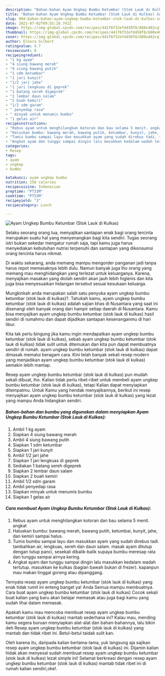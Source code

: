 ```yaml
---
description: "Bahan-bahan Ayam Ungkep Bumbu Ketumbar (Stok Lauk di Kulkas) Sederhana Untuk Jualan"
title: "Bahan-bahan Ayam Ungkep Bumbu Ketumbar (Stok Lauk di Kulkas) Sederhana Untuk Jualan"
slug: 904-bahan-bahan-ayam-ungkep-bumbu-ketumbar-stok-lauk-di-kulkas-sederhana-untuk-jualan
date: 2021-07-02T09:55:28.742Z
image: https://img-global.cpcdn.com/recipes/441f6f32efd450f8/680x482cq70/ayam-ungkep-bumbu-ketumbar-stok-lauk-di-kulkas-foto-resep-utama.jpg
thumbnail: https://img-global.cpcdn.com/recipes/441f6f32efd450f8/680x482cq70/ayam-ungkep-bumbu-ketumbar-stok-lauk-di-kulkas-foto-resep-utama.jpg
cover: https://img-global.cpcdn.com/recipes/441f6f32efd450f8/680x482cq70/ayam-ungkep-bumbu-ketumbar-stok-lauk-di-kulkas-foto-resep-utama.jpg
author: Elnora Gilbert
ratingvalue: 4.7
reviewcount: 8
recipeingredient:
- "1 kg ayam"
- "4 siung bawang merah"
- "4 siung bawang putih"
- "1 sdm ketumbar"
- "1 jari kunyit"
- "1/2 jari jahe"
- "1 jari lengkuas di geprek"
- "1 batang sereh digeprek"
- "2 lembar daun salam"
- "2 buah kemiri"
- "1/2 sdm garam"
- " penyedap rasa"
- " minyak untuk menumis bumbu"
- "1 gelas air"
recipeinstructions:
- "Rebus ayam untuk menghilangkan kotoran dan bau selama 5 menit. angkat"
- "Haluskan bumbu: bawang merah, bawang putih, ketumbar, kunyit, jahe, dan kemiri sampai halus."
- "Tumis bumbu sampai layu dan masukkan ayam yang sudah direbus tadi. tambahkan air, lengkuas, sereh dan daun salam. masak ayam ditutup dengan tutup panci, sesekali dibalik-balik supaya bumbu meresap rata dan tunggu sampai airnya kering."
- "Angkat ayam dan tunggu sampai dingin lalu masukkan kedalam wadah tertutup. masukkan ke kulkas (bagian bawah bukan di frezer). kapanpun mau makan tinggal goreng atau dipanggang."
categories:
- Resep
tags:
- ayam
- ungkep
- bumbu

katakunci: ayam ungkep bumbu 
nutrition: 258 calories
recipecuisine: Indonesian
preptime: "PT33M"
cooktime: "PT53M"
recipeyield: "3"
recipecategory: Lunch

---
```



![Ayam Ungkep Bumbu Ketumbar (Stok Lauk di Kulkas)](https://img-global.cpcdn.com/recipes/441f6f32efd450f8/680x482cq70/ayam-ungkep-bumbu-ketumbar-stok-lauk-di-kulkas-foto-resep-utama.jpg)

Selaku seorang orang tua, menyajikan santapan enak bagi orang tercinta merupakan suatu hal yang menyenangkan bagi kita sendiri. Tugas seorang istri bukan sekedar mengatur rumah saja, tapi kamu juga harus menyediakan kebutuhan nutrisi terpenuhi dan santapan yang dikonsumsi orang tercinta harus nikmat.

Di waktu  sekarang, anda memang mampu mengorder panganan jadi tanpa harus repot memasaknya lebih dulu. Namun banyak juga lho orang yang memang mau menghidangkan yang terlezat untuk keluarganya. Karena, menyajikan masakan yang diolah sendiri akan jauh lebih higienis dan kita juga bisa menyesuaikan hidangan tersebut sesuai kesukaan keluarga. 



Mungkinkah anda merupakan salah satu penyuka ayam ungkep bumbu ketumbar (stok lauk di kulkas)?. Tahukah kamu, ayam ungkep bumbu ketumbar (stok lauk di kulkas) adalah sajian khas di Nusantara yang saat ini disenangi oleh banyak orang dari hampir setiap daerah di Nusantara. Kamu bisa menyajikan ayam ungkep bumbu ketumbar (stok lauk di kulkas) hasil sendiri di rumahmu dan dapat dijadikan santapan kesenanganmu di hari libur.

Kita tak perlu bingung jika kamu ingin mendapatkan ayam ungkep bumbu ketumbar (stok lauk di kulkas), sebab ayam ungkep bumbu ketumbar (stok lauk di kulkas) tidak sulit untuk ditemukan dan kita pun dapat membuatnya sendiri di rumah. ayam ungkep bumbu ketumbar (stok lauk di kulkas) dapat dimasak memalui beragam cara. Kini telah banyak sekali resep modern yang menjadikan ayam ungkep bumbu ketumbar (stok lauk di kulkas) semakin lebih mantap.

Resep ayam ungkep bumbu ketumbar (stok lauk di kulkas) pun mudah sekali dibuat, lho. Kalian tidak perlu ribet-ribet untuk membeli ayam ungkep bumbu ketumbar (stok lauk di kulkas), tetapi Kalian dapat menyiapkan ditempatmu. Untuk Kamu yang hendak menyajikannya, berikut ini resep menyajikan ayam ungkep bumbu ketumbar (stok lauk di kulkas) yang lezat yang mampu Anda hidangkan sendiri.

<!--inarticleads1-->

##### Bahan-bahan dan bumbu yang digunakan dalam menyiapkan Ayam Ungkep Bumbu Ketumbar (Stok Lauk di Kulkas):

1. Ambil 1 kg ayam
1. Siapkan 4 siung bawang merah
1. Ambil 4 siung bawang putih
1. Siapkan 1 sdm ketumbar
1. Siapkan 1 jari kunyit
1. Ambil 1/2 jari jahe
1. Siapkan 1 jari lengkuas di geprek
1. Sediakan 1 batang sereh digeprek
1. Siapkan 2 lembar daun salam
1. Siapkan 2 buah kemiri
1. Ambil 1/2 sdm garam
1. Ambil  penyedap rasa
1. Siapkan  minyak untuk menumis bumbu
1. Siapkan 1 gelas air




<!--inarticleads2-->

##### Cara membuat Ayam Ungkep Bumbu Ketumbar (Stok Lauk di Kulkas):

1. Rebus ayam untuk menghilangkan kotoran dan bau selama 5 menit. angkat
1. Haluskan bumbu: bawang merah, bawang putih, ketumbar, kunyit, jahe, dan kemiri sampai halus.
1. Tumis bumbu sampai layu dan masukkan ayam yang sudah direbus tadi. tambahkan air, lengkuas, sereh dan daun salam. masak ayam ditutup dengan tutup panci, sesekali dibalik-balik supaya bumbu meresap rata dan tunggu sampai airnya kering.
1. Angkat ayam dan tunggu sampai dingin lalu masukkan kedalam wadah tertutup. masukkan ke kulkas (bagian bawah bukan di frezer). kapanpun mau makan tinggal goreng atau dipanggang.




Ternyata resep ayam ungkep bumbu ketumbar (stok lauk di kulkas) yang enak tidak rumit ini enteng banget ya! Anda Semua mampu membuatnya. Cara buat ayam ungkep bumbu ketumbar (stok lauk di kulkas) Cocok sekali buat kalian yang baru akan belajar memasak atau juga bagi kamu yang sudah lihai dalam memasak.

Apakah kamu mau mencoba membuat resep ayam ungkep bumbu ketumbar (stok lauk di kulkas) mantab sederhana ini? Kalau mau, mending kamu segera buruan menyiapkan alat-alat dan bahan-bahannya, lalu bikin deh Resep ayam ungkep bumbu ketumbar (stok lauk di kulkas) yang mantab dan tidak ribet ini. Betul-betul taidak sulit kan. 

Oleh karena itu, daripada kalian berlama-lama, yuk langsung aja sajikan resep ayam ungkep bumbu ketumbar (stok lauk di kulkas) ini. Dijamin kalian tiidak akan menyesal sudah membuat resep ayam ungkep bumbu ketumbar (stok lauk di kulkas) lezat simple ini! Selamat berkreasi dengan resep ayam ungkep bumbu ketumbar (stok lauk di kulkas) mantab tidak ribet ini di rumah kalian sendiri,oke!.

